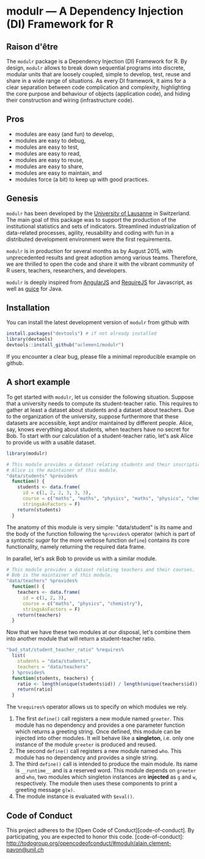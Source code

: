 # modulr — A Dependency Injection (DI) Framework for R

## Raison d'être

The `modulr` package is a Dependency Injection (DI) Framework for R. By design, `modulr` allows to break down sequential programs into discrete, modular units that are loosely coupled, simple to develop, test, reuse and share in a wide range of situations. As every DI framework, it aims for a clear separation between code complication and complexity, highlighting the core purpose and behaviour of objects (application code), and hiding their construction and wiring (infrastructure code). 

## Pros

  * modules are easy (and fun) to develop,
  * modules are easy to debug,
  * modules are easy to test,
  * modules are easy to read,
  * modules are easy to reuse,
  * modules are easy to share,
  * modules are easy to maintain, and
  * modules force (a bit) to keep up with good practices.

## Genesis

`modulr` has been developed by the [University of Lausanne](http://www.unil.ch) in Switzerland. The main goal of this package was to support the production of the institutional statistics and sets of indicators. Streamlined industrialization of data-related processes, agility, reusability and coding with fun in a distributed development environment were the first requirements. 

`modulr` is in production for several months as by August 2015, with unprecedented results and great adoption among various teams. Therefore, we are thrilled to open the code and share it with the vibrant community of R users, teachers, researchers, and developers.

`modulr` is deeply inspired from [AngularJS](https://angularjs.org/) and [RequireJS](http://requirejs.org) for Javascript, as well as [guice](https://github.com/google/guice) for Java.

## Installation

You can install the latest development version of `modulr` from github with
``` r
install.packages("devtools") # if not already installed
library(devtools)
devtools::install_github("aclemen1/modulr")
```

If you encounter a clear bug, please file a minimal reproducible example on github.

## A short example

To get started with `modulr`, let us consider the following situation. Suppose that a university needs to compute its student-teacher ratio. This requires to gather at least a dataset about students and a dataset about teachers. Due to the organization of the university, suppose furthermore that these datasets are accessible, kept and/or maintained by different people. Alice, say, knows everything about students, when teachers have no secret for Bob. To start with our calculation of a student-teacher ratio, let's ask Alice to provide us with a usable dataset.

``` r
library(modulr)

# This module provides a dataset relating students and their inscriptions to courses.
# Alice is the maintainer of this module.
"data/students" %provides%
  function() {
    students <- data.frame(
      id = c(1, 2, 2, 3, 3, 3),
      course = c("maths", "maths", "physics", "maths", "physics", "chemistry"),
      stringsAsFactors = F)
    return(students)
  }
```

The anatomy of this module is very simple: "data/student" is its name and the body of the function following the `%provides%` operator (which is part of a _syntactic sugar_ for the more verbose function `define`) contains its core functionality, namely returning the required data frame.

In parallel, let's ask Bob to provide us with a similar module.

``` r
# This module provides a dataset relating teachers and their courses.
# Bob is the maintainer of this module.
"data/teachers" %provides%
  function() {
    teachers <- data.frame(
      id = c(1, 2, 3),
      course = c("maths", "physics", "chemistry"),
      stringsAsFactors = F)
    return(teachers)
  }
```

Now that we have these two modules at our disposal, let's combine them into another module that will return a student-teacher ratio.

``` r
"bad_stat/student_teacher_ratio" %requires%
  list(
    students = "data/students",
    teachers = "data/teachers"
  ) %provides%
  function(students, teachers) {
    ratio <- length(unique(students$id)) / length(unique(teachers$id))
    return(ratio)
  }
```

The `%requires%` operator allows us to specify on which modules we rely.

  1. The first `define()` call registers a new module named `greeter`. This module has no dependency and provides a one parameter function which returns a greeting string. Once defined, this module can be injected into other modules. It will behave like a __singleton__, i.e. only one instance of the module `greeter` is produced and reused.
  2. The second `define()` call registers a new module named `who`. This module has no dependency and provides a single string.
  3. The third `define()` call is intended to produce the main module. Its name is `__runtime__` and is a reserved word. This module depends on `greeter` and `who`, two modules which singleton instances are __injected__ as `g` and `w`, respectively. The module then uses these components to print a greeting message `g(w)`.
  4. The module instance is evaluated with `$eval()`.

## Code of Conduct

This project adheres to the [Open Code of Conduct][code-of-conduct]. By participating, you are expected to honor this code.
[code-of-conduct]: http://todogroup.org/opencodeofconduct/#modulr/alain.clement-pavon@unil.ch

